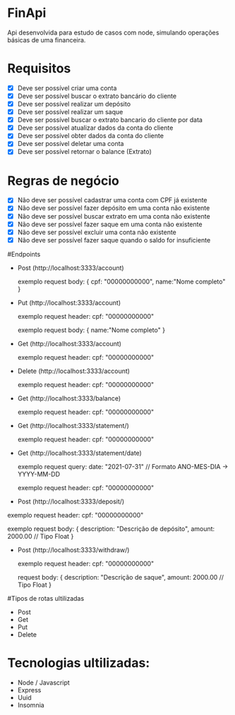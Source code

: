 # FinApi

Api desenvolvida para estudo de casos com node, simulando operações básicas de uma financeira.

# Requisitos

- [x]  Deve ser possível criar uma conta
- [x]  Deve ser possível buscar o extrato bancário do cliente
- [x]  Deve ser possível realizar um depósito
- [x]  Deve ser possível realizar um saque
- [x]  Deve ser possível buscar o extrato bancario do cliente por data
- [x]  Deve ser possível atualizar dados da conta do cliente
- [x]  Deve ser possível obter dados da conta do cliente
- [x]  Deve ser possível deletar uma conta
- [x]  Deve ser possível retornar o balance (Extrato)

# Regras de negócio

- [x]  Não deve ser possível cadastrar uma conta com CPF já existente
- [x]  Não deve ser possível fazer depósito em uma conta não existente
- [x]  Não deve ser possível buscar extrato em uma conta não existente
- [x]  Não deve ser possível fazer saque em uma conta não existente
- [x]  Não deve ser possível excluir uma conta não existente
- [x]  Não deve ser possível fazer saque quando o saldo for insuficiente

#Endpoints

- Post (http://localhost:3333/account)
 
  exemplo request body: 
    {
      cpf: "00000000000",
      name:"Nome completo"
    }

- Put (http://localhost:3333/account)
 
  exemplo request header: 
      cpf: "00000000000"

  exemplo request body: 
    {
      name:"Nome completo"
    }

- Get (http://localhost:3333/account) 

  exemplo request header: 
      cpf: "00000000000"

- Delete (http://localhost:3333/account) 

  exemplo request header: 
      cpf: "00000000000"

- Get (http://localhost:3333/balance) 
  
  exemplo request header: 
      cpf: "00000000000"

- Get (http://localhost:3333/statement/)
  
  exemplo request header: 
      cpf: "00000000000"

- Get (http://localhost:3333/statement/date)
  
  exemplo request query:
      date: "2021-07-31" // Formato ANO-MES-DIA -> YYYY-MM-DD
  
  exemplo request header: 
      cpf: "00000000000"

- Post (http://localhost:3333/deposit/)
  
 exemplo request header: 
      cpf: "00000000000"
  
  exemplo request body: 
      {
        description: "Descrição de depósito",
        amount: 2000.00 // Tipo Float
      }

- Post (http://localhost:3333/withdraw/)
  
  exemplo request header: 
      cpf: "00000000000"
  
  request body: 
    {
      description: "Descrição de saque",
      amount: 2000.00 // Tipo Float
    }

#Tipos de rotas ultilizadas

- Post
- Get
- Put
- Delete

# Tecnologias ultilizadas:
- Node / Javascript  
- Express 
- Uuid
- Insomnia
